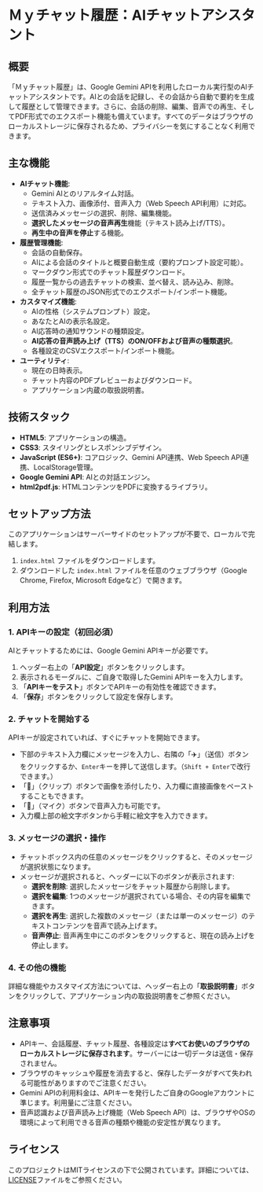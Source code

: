 # Ｍｙチャット履歴：AIチャットアシスタント

## 概要
「Ｍｙチャット履歴」は、Google Gemini APIを利用したローカル実行型のAIチャットアシスタントです。AIとの会話を記録し、その会話から自動で要約を生成して履歴として管理できます。さらに、会話の削除、編集、音声での再生、そしてPDF形式でのエクスポート機能も備えています。すべてのデータはブラウザのローカルストレージに保存されるため、プライバシーを気にすることなく利用できます。

## 主な機能
- **AIチャット機能**:
    - Gemini AIとのリアルタイム対話。
    - テキスト入力、画像添付、音声入力（Web Speech API利用）に対応。
    - 送信済みメッセージの選択、削除、編集機能。
    - **選択したメッセージの音声再生**機能（テキスト読み上げ/TTS）。
    - **再生中の音声を停止**する機能。
- **履歴管理機能**:
    - 会話の自動保存。
    - AIによる会話のタイトルと概要自動生成（要約プロンプト設定可能）。
    - マークダウン形式でのチャット履歴ダウンロード。
    - 履歴一覧からの過去チャットの検索、並べ替え、読み込み、削除。
    - 全チャット履歴のJSON形式でのエクスポート/インポート機能。
- **カスタマイズ機能**:
    - AIの性格（システムプロンプト）設定。
    - あなたとAIの表示名設定。
    - AI応答時の通知サウンドの種類設定。
    - **AI応答の音声読み上げ（TTS）のON/OFFおよび音声の種類選択**。
    - 各種設定のCSVエクスポート/インポート機能。
- **ユーティリティ**:
    - 現在の日時表示。
    - チャット内容のPDFプレビューおよびダウンロード。
    - アプリケーション内蔵の取扱説明書。

## 技術スタック
- **HTML5**: アプリケーションの構造。
- **CSS3**: スタイリングとレスポンシブデザイン。
- **JavaScript (ES6+)**: コアロジック、Gemini API連携、Web Speech API連携、LocalStorage管理。
- **Google Gemini API**: AIとの対話エンジン。
- **html2pdf.js**: HTMLコンテンツをPDFに変換するライブラリ。

## セットアップ方法
このアプリケーションはサーバーサイドのセットアップが不要で、ローカルで完結します。
1.  `index.html` ファイルをダウンロードします。
2.  ダウンロードした `index.html` ファイルを任意のウェブブラウザ（Google Chrome, Firefox, Microsoft Edgeなど）で開きます。

## 利用方法

### 1. APIキーの設定（初回必須）
AIとチャットするためには、Google Gemini APIキーが必要です。
1.  ヘッダー右上の「**API設定**」ボタンをクリックします。
2.  表示されるモーダルに、ご自身で取得したGemini APIキーを入力します。
3.  「**APIキーをテスト**」ボタンでAPIキーの有効性を確認できます。
4.  「**保存**」ボタンをクリックして設定を保存します。

### 2. チャットを開始する
APIキーが設定されていれば、すぐにチャットを開始できます。
-   下部のテキスト入力欄にメッセージを入力し、右隣の「✈️」（送信）ボタンをクリックするか、`Enter`キーを押して送信します。（`Shift + Enter`で改行できます。）
-   「📎」（クリップ）ボタンで画像を添付したり、入力欄に直接画像をペーストすることもできます。
-   「🎤」（マイク）ボタンで音声入力も可能です。
-   入力欄上部の絵文字ボタンから手軽に絵文字を入力できます。

### 3. メッセージの選択・操作
-   チャットボックス内の任意のメッセージをクリックすると、そのメッセージが選択状態になります。
-   メッセージが選択されると、ヘッダーに以下のボタンが表示されます:
    -   **選択を削除**: 選択したメッセージをチャット履歴から削除します。
    -   **選択を編集**: 1つのメッセージが選択されている場合、その内容を編集できます。
    -   **選択を再生**: 選択した複数のメッセージ（または単一のメッセージ）のテキストコンテンツを音声で読み上げます。
    -   **音声停止**: 音声再生中にこのボタンをクリックすると、現在の読み上げを停止します。

### 4. その他の機能
詳細な機能やカスタマイズ方法については、ヘッダー右上の「**取扱説明書**」ボタンをクリックして、アプリケーション内の取扱説明書をご参照ください。

## 注意事項
-   APIキー、会話履歴、チャット履歴、各種設定は**すべてお使いのブラウザのローカルストレージに保存されます**。サーバーには一切データは送信・保存されません。
-   ブラウザのキャッシュや履歴を消去すると、保存したデータがすべて失われる可能性がありますのでご注意ください。
-   Gemini APIの利用料金は、APIキーを発行したご自身のGoogleアカウントに準じます。利用量にご注意ください。
-   音声認識および音声読み上げ機能（Web Speech API）は、ブラウザやOSの環境によって利用できる音声の種類や機能の安定性が異なります。

## ライセンス
このプロジェクトはMITライセンスの下で公開されています。詳細については、[LICENSE](LICENSE)ファイルをご参照ください。